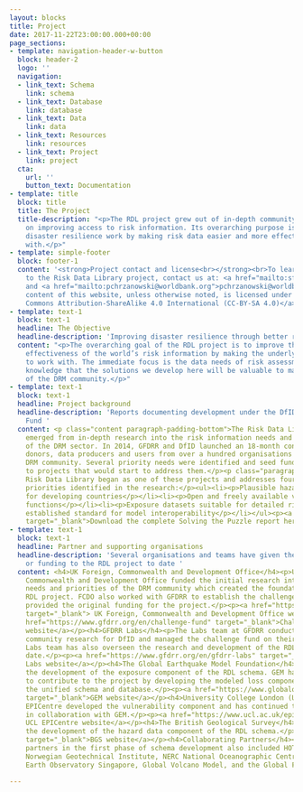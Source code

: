 ```yaml
---
layout: blocks
title: Project
date: 2017-11-22T23:00:00.000+00:00
page_sections:
- template: navigation-header-w-button
  block: header-2
  logo: ''
  navigation:
  - link_text: Schema
    link: schema
  - link_text: Database
    link: database
  - link_text: Data
    link: data
  - link_text: Resources
    link: resources
  - link_text: Project
    link: project
  cta:
    url: ''
    button_text: Documentation
- template: title
  block: title
  title: The Project
  title-description: "<p>The RDL project grew out of in-depth community consultation
    on improving access to risk information. Its overarching purpose is to support
    disaster resilience work by making risk data easier and more effective to work
    with.</p>"
- template: simple-footer
  block: footer-1
  content: '<strong>Project contact and license<br></strong><br>To learn more or contribute
    to the Risk Data Library project, contact us at: <a href="mailto:sfraser@worldbank.org">sfraser@worldbank.org</a>
    and <a href="mailto:pchrzanowski@worldbank.org">pchrzanowski@worldbank.org</a><br><br>The
    content of this website, unless otherwise noted, is licensed under <a href="https://creativecommons.org/licenses/by-sa/4.0/legalcode">Creative
    Commons Attribution-ShareAlike 4.0 International (CC-BY-SA 4.0)</a>'
- template: text-1
  block: text-1
  headline: The Objective
  headline-description: 'Improving disaster resilience through better risk information '
  content: "<p>The overarching goal of the RDL project is to improve the quality and
    effectiveness of the world’s risk information by making the underlying data easier
    to work with. The immediate focus is the data needs of risk assessment, with the
    knowledge that the solutions we develop here will be valuable to many members
    of the DRM community.</p>"
- template: text-1
  block: text-1
  headline: Project background
  headline-description: 'Reports documenting development under the DfID Challenge
    Fund '
  content: <p class="content paragraph-padding-bottom">The Risk Data Library concept
    emerged from in-depth research into the risk information needs and priorities
    of the DRM sector. In 2014, GFDRR and DfID launched an 18-month consultation with
    donors, data producers and users from over a hundred organisations across the
    DRM community. Several priority needs were identified and seed funding made available
    to projects that would start to address them.</p><p class="paragraph-padding-bottom">The
    Risk Data Library began as one of these projects and addresses four of the eight
    priorities identified in the research:</p><ul><li><p>Plausible hazard scenarios
    for developing countries</p></li><li><p>Open and freely available vulnerability
    functions</p></li><li><p>Exposure datasets suitable for detailed risk assessment.</p></li><li><p>An
    established standard for model interoperability</p></li></ul><p><a href="https://www.gfdrr.org/en/solving-puzzle-innovating-reduce-risk"
    target="_blank">Download the complete Solving the Puzzle report here</a></p>
- template: text-1
  block: text-1
  headline: Partner and supporting organisations
  headline-description: 'Several organisations and teams have given their time, expertise
    or funding to the RDL project to date '
  content: <h4>UK Foreign, Commonwealth and Development Office</h4><p>UK Foreign,
    Commonwealth and Development Office funded the initial research into the information
    needs and priorities of the DRM community which created the foundation for the
    RDL project. FCDO also worked with GFDRR to establish the challenge fund which
    provided the original funding for the project.</p><p><a href="https://www.gov.uk/government/organisations/foreign-commonwealth-development-office"
    target="_blank"> UK Foreign, Commonwealth and Development Office website </a><a
    href="https://www.gfdrr.org/en/challenge-fund" target="_blank">Challenge Fund
    website</a></p><h4>GFDRR Labs</h4><p>The Labs team at GFDRR conducted the original
    community research for DfID and managed the challenge fund on their behalf. The
    Labs team has also overseen the research and development of the RDL project to
    date.</p><p><a href="https://www.gfdrr.org/en/gfdrr-labs" target="_blank">GFDRR
    Labs website</a></p><h4>The Global Earthquake Model Foundation</h4><p>GEM led
    the development of the exposure component of the RDL schema. GEM has continued
    to contribute to the project by developing the modeled loss component and creating
    the unified schema and database.</p><p><a href="https://www.globalquakemodel.org"
    target="_blank">GEM website</a></p><h4>University College London (UCL) EPICentre</h4><p>UCL
    EPICentre developed the vulnerability component and has continued to refine this
    in collaboration with GEM.</p><p><a href="https://www.ucl.ac.uk/epicentre" target="_blank">
    UCL EPICentre website</a></p><h4>The British Geological Survey</h4><p>BGS led
    the development of the hazard data component of the RDL schema.</p><p><a href="https://www.bgs.ac.uk"
    target="_blank">BGS website</a></p><h4>Collaborating Partners</h4><p>Collaborating
    partners in the first phase of schema development also included HOTOSM, ImageCat,
    Norwegian Geotechnical Institute, NERC National Oceanographic Centre, CIMA Foundation,
    Earth Observatory Singapore, Global Volcano Model, and the Global Flood Partnership.</p>

---
```


